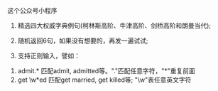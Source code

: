这个公众号小程序

1.  精选四大权威字典例句(柯林斯高阶、牛津高阶、剑桥高阶和朗曼当代);

2.  随机返回6句，如果没有想要的，再发一遍试试;

3.  支持正则输入，譬如：
1)  admit.*  匹配admit, admitted等。"."匹配任意字符，"*"重复前面
2)  get \w*ed  匹配get married, get killed等; "\w"表任意英文字符
